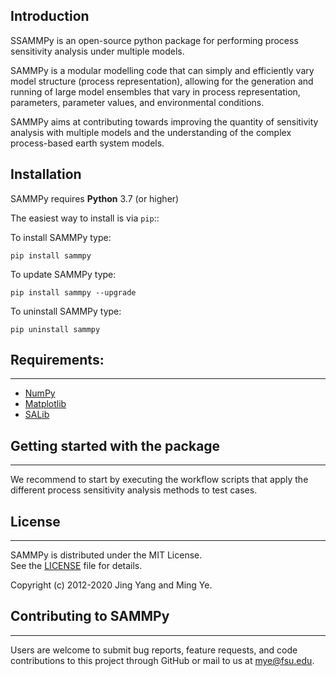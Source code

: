 
Introduction
-----------------------------------------------

SSAMMPy is an open-source python package for performing process sensitivity analysis under multiple models.

SAMMPy is a modular modelling code that can simply and efficiently vary model structure (process representation), allowing for the generation and running of large model ensembles that vary in process representation, parameters, parameter values, and environmental conditions.

SAMMPy aims at contributing towards improving the quantity of sensitivity analysis with multiple models and the understanding of the complex process-based earth system models.

Installation
-----------------------------------------------

SAMMPy requires **Python** 3.7 (or higher)

The easiest way to install is via `pip`::

To install SAMMPy type:

    pip install sammpy

To update SAMMPy type:

    pip install sammpy --upgrade

To uninstall SAMMPy type:

    pip uninstall sammpy
    
## Requirements:
-----------------------------------------------

- [NumPy](https://www.numpy.org)
- [Matplotlib](https://www.scipy.org/scipylib)
- [SALib](https://salib.readthedocs.io/en/latest/)
    
## Getting started with the package
-----------------------------------------------

We recommend to start by executing the workflow scripts that apply the different process sensitivity analysis methods to test cases. 

## License
-----------------------------------------------

SAMMPy is distributed under the MIT License.  
See the [LICENSE](https://github.com/jyangfsu/SAMMPy/LICENSE) file for details.

Copyright (c) 2012-2020 Jing Yang and Ming Ye.


## Contributing to SAMMPy
-----------------------------------------------

Users are welcome to submit bug reports, feature requests, and code
contributions to this project through GitHub or mail to us at mye@fsu.edu.